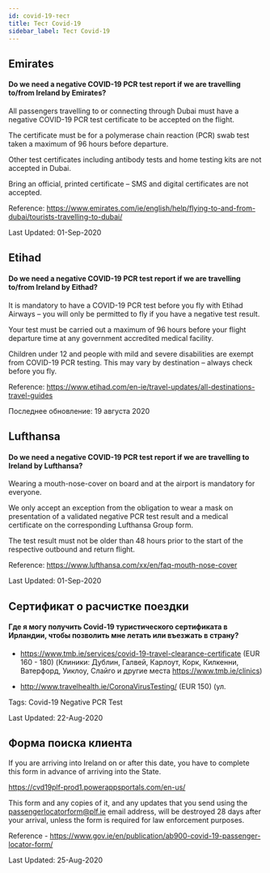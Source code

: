 ```yaml
---
id: covid-19-тест
title: Тест Covid-19
sidebar_label: Тест Covid-19
---
```


## Emirates

#### **Do we need a negative COVID-19 PCR test report if we are travelling to/from Ireland by Emirates?**

All passengers travelling to or connecting through Dubai must have a negative COVID-19 PCR test certificate to be accepted on the flight.

The certificate must be for a polymerase chain reaction (PCR) swab test taken a maximum of 96 hours before departure.

Other test certificates including antibody tests and home testing kits are not accepted in Dubai.

Bring an official, printed certificate – SMS and digital certificates are not accepted.

Reference: https://www.emirates.com/ie/english/help/flying-to-and-from-dubai/tourists-travelling-to-dubai/

Last Updated: 01-Sep-2020

## Etihad

#### **Do we need a negative COVID-19 PCR test report if we are travelling to/from Ireland by Eithad?**

It is mandatory to have a COVID-19 PCR test before you fly with Etihad Airways – you will only be permitted to fly if you have a negative test result.

Your test must be carried out a maximum of 96 hours before your flight departure time at any government accredited medical facility.

Children under 12 and people with mild and severe disabilities are exempt from COVID-19 PCR testing. This may vary by destination – always check before you fly.

Reference: https://www.etihad.com/en-ie/travel-updates/all-destinations-travel-guides

Последнее обновление: 19 августа 2020

## Lufthansa

#### **Do we need a negative COVID-19 PCR test report if we are travelling to Ireland by Lufthansa?**

Wearing a mouth-nose-cover on board and at the airport is mandatory for everyone.

We only accept an exception from the obligation to wear a mask on presentation of a validated negative PCR test result and a medical certificate on the corresponding Lufthansa Group form.

The test result must not be older than 48 hours prior to the start of the respective outbound and return flight.

Reference: https://www.lufthansa.com/xx/en/faq-mouth-nose-cover

Last Updated: 01-Sep-2020

## Сертификат о расчистке поездки

#### Где я могу получить Covid-19 туристического сертификата в Ирландии, чтобы позволить мне летать или въезжать в страну?

* https://www.tmb.ie/services/covid-19-travel-clearance-certificate (EUR 160 - 180) (Клиники: Дублин, Галвей, Карлоут, Корк, Килкенни, Ватерфорд, Уиклоу, Слайго и другие места https://www.tmb.ie/clinics)

* http://www.travelhealth.ie/CoronaVirusTesting/ (EUR 150) (ул.

Tags: Covid-19 Negative PCR Test

Last Updated: 22-Aug-2020

## Форма поиска клиента

If you are arriving into Ireland on or after this date, you have to complete this form in advance of arriving into the State.

https://cvd19plf-prod1.powerappsportals.com/en-us/

This form and any copies of it, and any updates that you send using the passengerlocatorform@plf.ie email address, will be destroyed 28 days after your arrival, unless the form is required for law enforcement purposes.

Reference - https://www.gov.ie/en/publication/ab900-covid-19-passenger-locator-form/

Last Updated: 25-Aug-2020